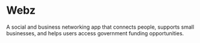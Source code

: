 # Webz
A social and business networking app that connects people, supports small businesses, and helps users access government funding opportunities.

